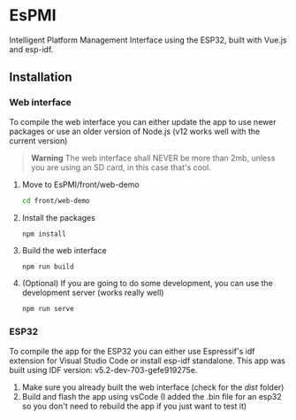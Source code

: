 # EsPMI
Intelligent Platform Management Interface using the ESP32, built with Vue.js and esp-idf.

## Installation

### Web interface

To compile the web interface you can either update the app to use newer packages or use an older version of Node.js (v12 works well with the current version)

> **Warning**
> The web interface shall NEVER be more than 2mb, unless you are using an SD card, in this case that's cool.

1. Move to EsPMI/front/web-demo

   ```bash
   cd front/web-demo
   ```

2. Install the packages

   ```bash
   npm install
   ```

3. Build the web interface

   ```
   npm run build
   ```

4. (Optional) If you are going to do some development, you can use the development server (works really well)

   ```bash
   npm run serve
   ```

### ESP32

To compile the app for the ESP32 you can either use Espressif's idf extension for Visual Studio Code or install esp-idf standalone. This app was built using IDF version: v5.2-dev-703-gefe919275e.

1. Make sure you already built the web interface (check for the *dist* folder)
2. Build and flash the app using vsCode (I added the .bin file for an esp32 so you don't need to rebuild the app if you just want to test it)

